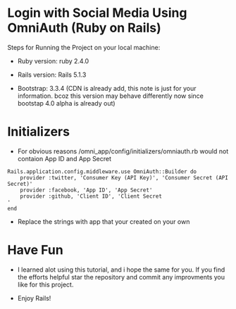 # Login with Social Media Using OmniAuth (Ruby on Rails)


Steps for Running the Project on your local machine:

* Ruby version: ruby 2.4.0

* Rails version: Rails 5.1.3

* Bootstrap: 3.3.4 (CDN is already add, this note is just for your information. bcoz this version may behave differently now since bootstap 4.0 alpha is already out)

# Initializers 

* For obvious reasons /omni_app/config/initializers/omniauth.rb would not contaion App ID and App Secret 
```
Rails.application.config.middleware.use OmniAuth::Builder do
	provider :twitter, 'Consumer Key (API Key)', 'Consumer Secret (API Secret)'
	provider :facebook, 'App ID', 'App Secret'
	provider :github, 'Client ID', 'Client Secret
'	
end
```

* Replace the strings with app that your created on your own


# Have Fun

* I learned alot using this tutorial, and i hope the same for you. If you find the efforts helpful star the repository and commit any improvments you like for this project.

* Enjoy Rails!


